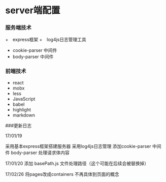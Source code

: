 # server端配置


### 服务端技术

+　express框架
+　log4js日志管理工具
+  cookie-parser 中间件
+  body-parser 中间件

### 前端技术

+ react
+ mobx
+ less
+ JavaScript
+ babel 
+ highlight
+ markdown


###更新日志

17/01/19

采用基本express框架搭建服务器
采用log4js日志管理
添加cookie-parser 中间件
body-parser 处理请求体内容

17/01/20 
添加 basePath.js 文件处理路径（这个可能在后续会被替换掉）

17/02/26 
将pages改成containers 不再具体到页面的概念